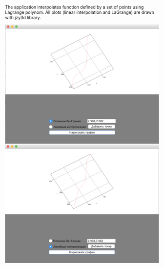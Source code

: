 The application interpolates function defined by a set of points using Lagrange polynom.
All plots (linear interpolation and LaGrange) are drawn with jzy3d library.

![Alt text](LaGrange.png)
![Alt text](linear.png)